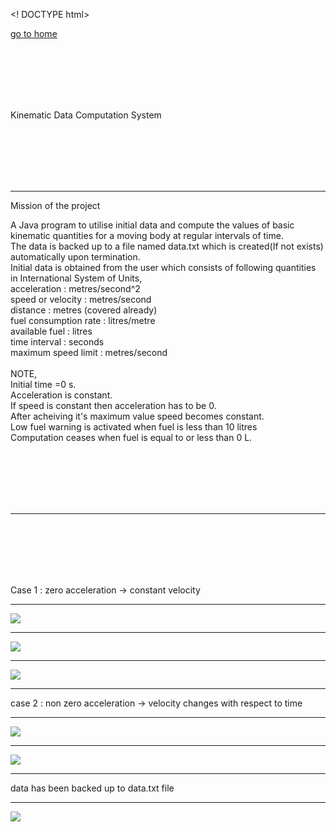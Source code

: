 <! DOCTYPE html>
<html>
<head>

<link rel="stylesheet" href="pysda.css">

<meta name="viewport" content="width=device-width,initial-scale=1.0">

</head>

<body>

<p class="home">
<a href="index.html">
go to home
</a>
</p>
   <br>
    <br>
    <br>
    <br>
    <br>
<p>
Kinematic Data Computation System
</p>

<br>
<br>
<br>
<br>
<br>

<hr>

<p>
Mission of the project
</p>

<p>
A Java program to utilise initial data and compute the values of basic kinematic quantities for a moving body at regular intervals of time.<br>
The data is backed up to a file named data.txt which is created(If not exists) automatically upon termination.<br>
Initial data is obtained from the user which consists of following quantities in International System of Units,<br>
acceleration : metres/second^2<br>
speed or velocity : metres/second<br>
distance : metres (covered already)<br>
fuel consumption rate : litres/metre<br>
available fuel : litres <br>
time interval : seconds<br>
maximum speed limit : metres/second<br>
<br>NOTE,<br>
Initial time =0 s.<br>
Acceleration is constant.<br>
If speed is constant then acceleration has to be 0.<br>
After acheiving it's maximum value speed becomes constant.<br>
Low fuel warning is activated when fuel is less than 10 litres<br>
Computation ceases when fuel is equal to or less than 0 L.<br>
</p>

<br>
<br>
<br>
<br>
<br>

<hr>

<br>
<br>
<br>
<br>
<br>

<p>
Case 1 : zero acceleration -> constant velocity
</p>
<hr>
<img src="zero1.png">
<hr>
<img src="zero2.png">
<hr>
<img src="zero3.png">
<hr>
<p>
case 2 : non zero acceleration -> velocity changes with respect to time
</p>
<hr>
<img src="non1.png">
<hr>
<img src="non2.png">
<hr>
<p>
data has been backed up to data.txt file
</p>
<hr>
<img src="vBYt.png">

</body>
